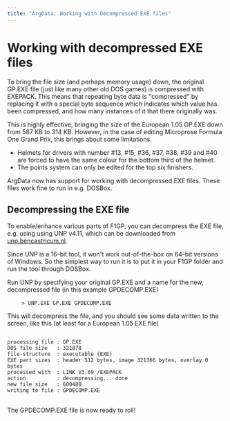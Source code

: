 ```yaml
---
title: "ArgData: Working with Decompressed EXE files"
---
```


# Working with decompressed EXE files


To bring the file size (and perhaps memory usage) down, the original GP.EXE file
(just like many other old DOS games) is compressed with EXEPACK.
This means that repeating byte data is "compressed" by replacing it with a special
byte sequence which indicates which value has been compressed, and how many instances
of it that there originally was.

This is highly effective, bringing the size of the European 1.05 GP.EXE down
from 587 KB to 314 KB. However, in the case of editing Microprose Formula One Grand Prix,
this brings about some limitations.

- Helmets for drivers with number #13, #15, #36, #37, #38, #39 and #40 are forced to have the same colour for the bottom third of the helmet.
- The points system can only be edited for the top six finishers.

ArgData now has support for working with decompressed EXE files. These files work fine to run in e.g. DOSBox. 

## Decompressing the EXE file

To enable/enhance various parts of F1GP, you can decompress the EXE file,
e.g. using using UNP v4.11, which can be downloaded
from <a href="http://unp.bencastricum.nl" target="_blank">unp.bencastricum.nl</a>.

Since UNP is a 16-bit tool, it won't work out-of-the-box on 64-bit versions of Windows.
So the simplest way to run it is to put it in your F1GP folder and run the tool through DOSBox.

Run UNP by specifying your original GP.EXE and a name for the new, decompressed file (in this example GPDECOMP.EXE)

<pre>
    <code>&gt; UNP.EXE GP.EXE GPDECOMP.EXE</code>
</pre>

This will decompress the file, and you should see some data written to the screen, like this (at least for a European 1.05 EXE file)

<pre>
<code>
processing file : GP.EXE
DOS file size   : 321878
file-structure  : executable (EXE)
EXE part sizes  : header 512 bytes, image 321366 bytes, overlay 0 bytes
processed with  : LINK V3.69 /EXEPACK
action          : decompressing... done
new file size   : 600480
writing to file : GPDECOMP.EXE
</code>
</pre>

The GPDECOMP.EXE file is now ready to roll!
